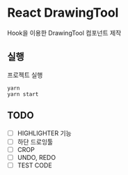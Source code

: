 # React DrawingTool

Hook을 이용한 DrawingTool 컴포넌트 제작

## 실행

프로젝트 실행

```
yarn
yarn start
```

          
## TODO

- [ ] HIGHLIGHTER 기능
- [ ] 하단 드로잉툴
- [ ] CROP
- [ ] UNDO, REDO
- [ ] TEST CODE
